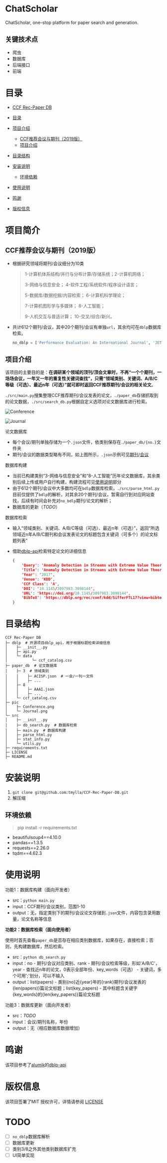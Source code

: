 # ChatScholar
ChatScholar, one-stop platform for paper search and generation.

## 关键技术点
- 爬虫
- 数据库
- 后端接口
- 前端

# 目录

- [CCF Rec-Paper DB](#CCF-Rec-Paper-DB)
- [目录](#目录)
- [项目介绍](#项目介绍)
  - [CCF推荐会议与期刊（2019版）](#CCF推荐会议与期刊（2019版）)
  - [项目介绍](#项目介绍)

- [目录结构](#目录结构)
- [安装说明](#安装说明)
  - [环境依赖](#环境依赖)

- [使用说明](#使用说明)
- [鸣谢](#鸣谢)
- [版权信息](#版权信息)

# 项目简介

## CCF推荐会议与期刊（2019版）

- 根据研究领域将期刊/会议细分为10类

  > 1-计算机体系结构/并行与分布计算/存储系统；2-计算机网络；
  >
  > 3-网络与信息安全；											 4-软件工程/系统软件/程序设计语言；
  >
  > 5-数据库/数据挖掘/内容检索；						   6-计算机科学理论；
  >
  > 7-计算机图形学与多媒体；								  8-人工智能；
  >
  > 9-人机交互与普适计算；									10-交叉/综合/新兴。

- 共计612个期刊/会议，其中20个期刊/会议有单独`url`，其余均可在`dblp`数据库检索。

  ```python
  no_dblp = ['Performance Evaluation: An International Journal', 'JETTA', 'JGC', 'HOT CHIPS', 'TOPS', 'CLSR', 'IFIP WG 11.9', 'HotSec', 'QRS', 'JGITM', 'JASA', 'CAVW', 'JSLHR', 'IET-CVI', 'IET Signal Processing', 'CollaborateCom', 'Cognition', 'IET Intelligent Transport Systems', 'CogSci', 'ISMB']
  ```

## 项目介绍

该项目的主要目的是：**在调研某个领域的顶刊/顶会文章时，不再“一个个期刊，一场场会议，一年又一年的重复性关键词查找”，只需“领域类别、关键词、A/B/C等级（可选）、最近n年（可选）”就可即时返回CCF推荐期刊/会议的相关论文**。

`./src/main.py`搜集整理CCF推荐期刊/会议发表的论文，`./paper_db`存储抓取到的论文数据，`./src/search_db.py`根据自定义选项对论文数据库进行检索。

![Conference](https://gitee.com/misite_J/blog-img/raw/master/img/Conference.png)

![Journal](https://gitee.com/misite_J/blog-img/raw/master/img/Journal.png)

论文数据库

- 每个会议/期刊单独存储为一个`.json`文件，依类别保存在`./paper_db/{no.}`文件夹
- 期刊/会议的数据类型略有不同，如上图所示，`.json`示例可见[期刊](https://raw.githubusercontent.com/tmylla/CCF-Rec-Paper-DB/main/paper_db/3/TDSC.json)/[会议](https://raw.githubusercontent.com/tmylla/CCF-Rec-Paper-DB/main/paper_db/3/DIMVA.json)

数据库构建

- 当前已构建类别“3-网络与信息安全”和“8-人工智能”历年论文数据库，其余类别后续上传或用户自行构建，构建流程可见[使用说明](#使用说明)部分
- 由于612个期刊/会议中大多数均可在`bdlp`数据库检索，`./src/parse_html.py`目前仅提供了`bdlp`的解析，对其余20个期刊/会议，暂需自行到对应网站查找，后续有时间会补充对`no_bdlp`期刊/论文的解析；
- 数据库的更新（*TODO*）

数据库检索

- 输入“领域类别、关键词、A/B/C等级（可选）、最近n年（可选）”，返回“所选领域近n年A/B/C期刊和会议发表论文的标题包含关键词（可多个）的论文标题列表”

- 借助[dblp-api](https://github.com/alumik/dblp-api)检索特定论文的详细信息

  ```json
  {
      'Query': 'Anomaly Detection in Streams with Extreme Value Theory',
      'Title': 'Anomaly Detection in Streams with Extreme Value Theory.',
      'Year': '2017',
      'Venue': 'KDD',
      'CCF Class': 'A',
      'DOI': '10.1145/3097983.3098144',
      'URL': 'https://doi.org/10.1145/3097983.3098144',
      'BibTeX': 'https://dblp.org/rec/conf/kdd/SifferFTL17?view=bibtex'
  }
  ```

  

# 目录结构

```shell
CCF Rec-Paper DB
├─ dblp  # 开源项目dblp_api，用于根据标题检索详细信息
│    ├─ __init__.py
│    ├─ api.py
│    └─ data
│           └─ ccf_catalog.csv
├─ paper_db  # 论文数据库
│    ├─ 3  # 领域类别
│    │    ├─ ACISP.json  # 一会/一刊一文件
│    │    ├─ ...
│    ├─ 8
│    │    ├─ AAAI.json
│    │    ├─ ...
│    └─ ccf_catalog.csv
├─ pic
│    ├─ Conference.png
│    └─ Journal.png
└─ src
│    ├─ __init__.py
│    ├─ db_search.py  # 数据库检索
│    ├─ main.py  # 数据库构建
│    ├─ parse_html.py
│    ├─ stat_info.py
│    └─ utils.py
├─ requirements.txt
├─ LICENSE
├─ README.md
```



# 安装说明

1. `git clone git@github.com:tmylla/CCF-Rec-Paper-DB.git`
2. 解压缩

## 环境依赖

> pip install -r requirements.txt

- beautifulsoup4==4.10.0
- pandas==1.3.5
- requests==2.26.0
- tqdm==4.62.3

# 使用说明

功能1：数据库构建（面向开发者）

- src：`python main.py`
- input：CCF期刊/会议类别，范围1-10
- output：无，指定类别下的期刊/会议论文存储到`.json`文件，内容包含录用数量，论文名称等信息

**功能2：数据库检索（面向使用者）**

使用时首先查看`paper_db`是否存在相应类别数据库，如果存在，直接检索；否则，先构建数据库，然后检索。

- src：`python db_search.py`
- input：no - 期刊/会议对应类别、rank - 期刊/会议检索等级，形如'A/B/C'，year - 查找近n年的论文，0表示全部年份、key_words（可选） - 关键词，多个可用';'划分，可以不输入
- output：list(papers) - 类别{no}近{year}年的{rank}期刊/会议发表的{len(papers)}篇论文标题；list(key_papers) - 其中标题含关键字{key_words}的{len(key_papers)}篇论文标题

功能3：数据库更新（面向开发者）

- src：*TODO*
- input：会议/期刊名称，年份
- output：无（相应数据库数据增加）



# 鸣谢

该项目参考了[alumik](https://github.com/alumik)的[dblp-api](https://github.com/alumik/dblp-api)

# 版权信息

该项目签署了MIT 授权许可，详情请参阅 [LICENSE](https://github.com/tmylla/CCF-Rec-Paper-DB/blob/main/LICENSE)

# TODO

- [ ] `no_dblp`数据库解析
- [ ] 数据库更新
- [ ] 类别3/8之外其他类别数据库扩充
- [ ] UI简单实现